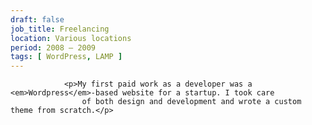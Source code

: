 ```yaml
---
draft: false
job_title: Freelancing
location: Various locations
period: 2008 — 2009
tags: [ WordPress, LAMP ]
---
```

                <p>My first paid work as a developer was a <em>Wordpress</em>-based website for a startup. I took care
                    of both design and development and wrote a custom theme from scratch.</p>
